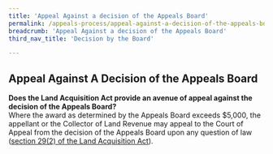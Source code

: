 ```yaml
---
title: 'Appeal Against a decision of the Appeals Board'
permalink: /appeals-process/appeal-against-a-decision-of-the-appeals-board/
breadcrumb: 'Appeal Against a decision of the Appeals Board'
third_nav_title: 'Decision by the Board'

---
```



Appeal Against A Decision of the Appeals Board
---

**Does the Land Acquisition Act provide an avenue of appeal against the decision of the Appeals Board?**<br>
Where the award as determined by the Appeals Board exceeds $5,000, the appellant or the Collector of Land Revenue may appeal to the Court of Appeal from the decision of the Appeals Board upon any question of law ([section 29(2) of the Land Acquisition Act](https://sso.agc.gov.sg/Act/LAA1966?ProvIds=pr29-#pr29-)).

